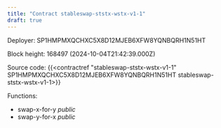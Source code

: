 ```yaml
---
title: "Contract stableswap-ststx-wstx-v1-1"
draft: true
---
```

Deployer: SP1HMPMXQCHXC5X8D12MJEB6XFW8YQNBQRH1N51HT


 



Block height: 168497 (2024-10-04T21:42:39.000Z)

Source code: {{<contractref "stableswap-ststx-wstx-v1-1" SP1HMPMXQCHXC5X8D12MJEB6XFW8YQNBQRH1N51HT stableswap-ststx-wstx-v1-1>}}

Functions:

* swap-x-for-y _public_
* swap-y-for-x _public_
